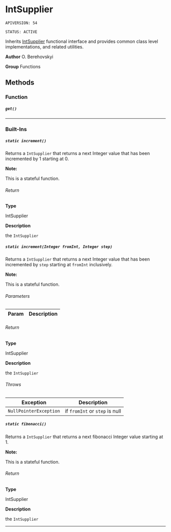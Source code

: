 # IntSupplier

`APIVERSION: 54`

`STATUS: ACTIVE`

Inherits [IntSupplier](/docs/Functions/IntSupplier.md) functional interface and provides common class level implementations, and related utilities.


**Author** O. Berehovskyi


**Group** Functions

## Methods
### Function
##### `get()`
---
### Built-Ins
##### `static increment()`

Returns a `IntSupplier` that returns a next Integer value that has been incremented by 1 starting at 0. <p><strong>Note: </strong></p> <p>This is a stateful function.</p>

###### Return

**Type**

IntSupplier

**Description**

the `IntSupplier`

##### `static increment(Integer fromInt, Integer step)`

Returns a `IntSupplier` that returns a next Integer value that has been incremented by `step` starting at `fromInt` inclusively. <p><strong>Note: </strong></p> <p>This is a stateful function.</p>

###### Parameters
|Param|Description|
|---|---|

###### Return

**Type**

IntSupplier

**Description**

the `IntSupplier`

###### Throws
|Exception|Description|
|---|---|
|`NullPointerException`|if `fromInt` or `step` is null|

##### `static fibonacci()`

Returns a `IntSupplier` that returns a next fibonacci Integer value starting at 1. <p><strong>Note: </strong></p> <p>This is a stateful function.</p>

###### Return

**Type**

IntSupplier

**Description**

the `IntSupplier`

---
